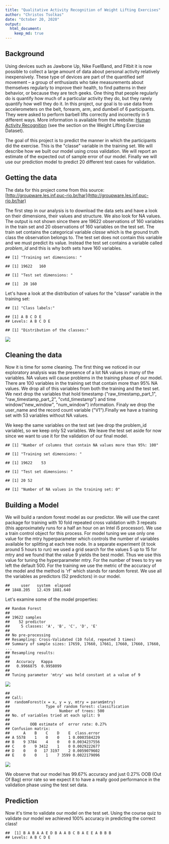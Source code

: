 ```yaml
---
title: "Qualitative Activity Recognition of Weight Lifting Exercises"
author: "Christos Tsolkas"
date: "October 20, 2020"
output: 
  html_document:
    keep_md: true
---
```




## Background

Using devices such as Jawbone Up, Nike FuelBand, and Fitbit it is now possible to collect a large amount of data about personal activity relatively inexpensively. These type of devices are part of the quantified self movement – a group of enthusiasts who take measurements about themselves regularly to improve their health, to find patterns in their behavior, or because they are tech geeks. One thing that people regularly do is quantify how much of a particular activity they do, but they rarely quantify how well they do it. In this project, our goal is to use data from accelerometers on the belt, forearm, arm, and dumbell of 6 participants. They were asked to perform barbell lifts correctly and incorrectly in 5 different ways. More information is available from the website: [Human Activity Recognition](http://groupware.les.inf.puc-rio.br/har) (see the section on the Weight Lifting Exercise Dataset). 

The goal of this project is to predict the manner in which the participants did the exercise. This is the "classe" variable in the training set. We will describe how we built our model using cross validation. We will report an estimate of the expected out of sample error of our model. Finally we will use our prediction model to predict 20 different test cases for validation. 

## Getting the data

The data for this project come from this source: [http://groupware.les.inf.puc-rio.br/har](http://groupware.les.inf.puc-rio.br/har)

The first step in our analysis is to download the data sets and have a look on their dimensions, their values and structure. We also look for NA values. The output is not shown since there are 19622 observations of 160 variables in the train set and 20 observations of 160 variables on the test set. The train set contains the categorical variable *classe* which is the ground truth class the observation belongs to. The test set does not contain this variable and we must predict its value. Instead the test set contains a variable called *problem_id* and this is why both sets have 160 variables. 


```
## [1] "Training set dimensions: "
```

```
## [1] 19622   160
```

```
## [1] "Test set dimensions: "
```

```
## [1]  20 160
```
Let's have a look at the distribution of values for the "classe" variable in the training set:


```
## [1] "Class labels:"
```

```
## [1] A B C D E
## Levels: A B C D E
```

```
## [1] "Distribution of the classes:"
```

![](QualitativeActivityRecognitionReport_files/figure-html/explore-1.png)<!-- -->

## Cleaning the data

Now it is time for some cleaning. The first thing we noticed in our exploratory analysis was the presence of a lot NA values in many of the variables. NA values will cause problems in the training phase of our model. There are 100 variables in the training set that contain more than 95% NA values. We drop all of this variables from both the training and the test set. We next drop the variables that hold timestamp ("raw_timestamp_part_1", "raw_timestamp_part_2", "cvtd_timestamp") and time window("new_window", "num_window") information. Finaly we drop the user_name and the record count variable ("V1").Finally we have a training set with 53 variables without NA values. 

We keep the same variables on the test set (we drop the problem_id variable), so we keep only 52 variables. We leave the test set aside for now since we want to use it for the validation of our final model.


```
## [1] "Number of columns that contain NA values more than 95%: 100"
```

```
## [1] "Training set dimensions: "
```

```
## [1] 19622    53
```

```
## [1] "Test set dimensions: "
```

```
## [1] 20 52
```

```
## [1] "Number of NA values in the training set: 0"
```
## Building a Model

We will build a random forest model as our predictor. We will use the caret package for training with 10 fold repeated cross validation with 3 repeats (this approximately runs for a half an hour on an Intel i5 processor). We use a train control object for this process. For model tuning we use only one value for the mtry hyperparameter which controls the number of variables available for splitting at each tree node. In a separate experiment (it took around 5 hours to run) we used a grid search for the values 5 up to 15 for mtry and we found that the value 9 yields the best model. Thus we use this value for tuning the hyperparameter mtry. For the number of trees to try we left the default 500. For the training we use the metric of the accuracy of the model and the method is 'rf' which stands for random forest. We use all the variables as predictors (52 predictors) in our model.


```
##     user   system  elapsed 
## 1848.205   12.439 1881.640
```

Let's examine some of the model properties:

```
## Random Forest 
## 
## 19622 samples
##    52 predictor
##     5 classes: 'A', 'B', 'C', 'D', 'E' 
## 
## No pre-processing
## Resampling: Cross-Validated (10 fold, repeated 3 times) 
## Summary of sample sizes: 17659, 17660, 17661, 17660, 17660, 17660, ... 
## Resampling results:
## 
##   Accuracy   Kappa    
##   0.9966875  0.9958099
## 
## Tuning parameter 'mtry' was held constant at a value of 9
```

<img src="QualitativeActivityRecognitionReport_files/figure-html/examine-model-1.png" style="display: block; margin: auto;" />

```
## 
## Call:
##  randomForest(x = x, y = y, mtry = param$mtry) 
##                Type of random forest: classification
##                      Number of trees: 500
## No. of variables tried at each split: 9
## 
##         OOB estimate of  error rate: 0.27%
## Confusion matrix:
##      A    B    C    D    E  class.error
## A 5578    1    0    0    1 0.0003584229
## B    9 3784    4    0    0 0.0034237556
## C    0    9 3412    1    0 0.0029222677
## D    0    0   17 3197    2 0.0059079602
## E    0    0    1    7 3599 0.0022179096
```

<img src="QualitativeActivityRecognitionReport_files/figure-html/examine-model-2.png" style="display: block; margin: auto;" />

We observe that our model has 99.67% accuracy and just 0.27% OOB (Out Of Bag) error rate so we expect it to have a really good performance in the validation phase using the test set data.

## Prediction

Now it's time to validate our model on the test set. Using the course quiz to validate our model we achieved 100% accuracy in predicting the correct class!


```
##  [1] B A B A A E D B A A B C B A E E A B B B
## Levels: A B C D E
```


